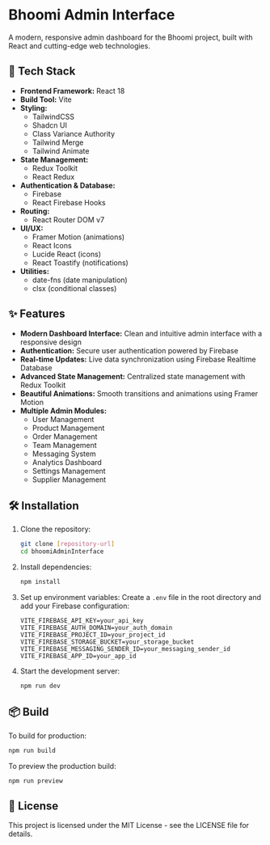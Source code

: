 # Bhoomi Admin Interface

A modern, responsive admin dashboard for the Bhoomi project, built with React and cutting-edge web technologies.

## 🚀 Tech Stack

- **Frontend Framework:** React 18
- **Build Tool:** Vite
- **Styling:**
  - TailwindCSS
  - Shadcn UI
  - Class Variance Authority
  - Tailwind Merge
  - Tailwind Animate
- **State Management:**
  - Redux Toolkit
  - React Redux
- **Authentication & Database:**
  - Firebase
  - React Firebase Hooks
- **Routing:**
  - React Router DOM v7
- **UI/UX:**
  - Framer Motion (animations)
  - React Icons
  - Lucide React (icons)
  - React Toastify (notifications)
- **Utilities:**
  - date-fns (date manipulation)
  - clsx (conditional classes)

## ✨ Features

- **Modern Dashboard Interface:** Clean and intuitive admin interface with a responsive design
- **Authentication:** Secure user authentication powered by Firebase
- **Real-time Updates:** Live data synchronization using Firebase Realtime Database
- **Advanced State Management:** Centralized state management with Redux Toolkit
- **Beautiful Animations:** Smooth transitions and animations using Framer Motion
- **Multiple Admin Modules:**
  - User Management
  - Product Management
  - Order Management
  - Team Management
  - Messaging System
  - Analytics Dashboard
  - Settings Management
  - Supplier Management

## 🛠️ Installation

1. Clone the repository:
   ```bash
   git clone [repository-url]
   cd bhoomiAdminInterface
   ```

2. Install dependencies:
   ```bash
   npm install
   ```

3. Set up environment variables:
   Create a `.env` file in the root directory and add your Firebase configuration:
   ```env
   VITE_FIREBASE_API_KEY=your_api_key
   VITE_FIREBASE_AUTH_DOMAIN=your_auth_domain
   VITE_FIREBASE_PROJECT_ID=your_project_id
   VITE_FIREBASE_STORAGE_BUCKET=your_storage_bucket
   VITE_FIREBASE_MESSAGING_SENDER_ID=your_messaging_sender_id
   VITE_FIREBASE_APP_ID=your_app_id
   ```

4. Start the development server:
   ```bash
   npm run dev
   ```

## 📦 Build

To build for production:
```bash
npm run build
```

To preview the production build:
```bash
npm run preview
```

## 📝 License

This project is licensed under the MIT License - see the LICENSE file for details.